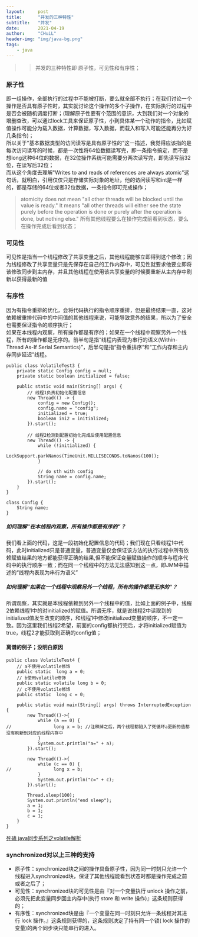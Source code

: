 ```yaml
---
layout:     post
title:      "并发的三种特性"
subtitle:   "并发"
date:       2021-04-19
author:     "CHuiL"
header-img: "img/java-bg.png"
tags:
    - java
---
```


> > 并发的三种特性即 原子性，可见性和有序性；

### 原子性
即一组操作，全部执行的过程中不能被打断，要么就全部不执行；在我们讨论一个操作是否具有原子性时，其实就讨论这个操作的多个子操作，在实际执行的过程中是否会被随机调度打断；(理解原子性要有个范围的意识，大到我们对一个对象的增删查改，可以通过lock工具来保证原子性，小到具体某一个动作的指令，比如赋值操作可能分为载入数据，计算数据，写入数据，而载入和写入可能还能再分为好几条指令)；  
所以关于"基本数据类型的访问读写是具有原子性的"这一描述，我觉得应该指的是每次访问读写的时候，都是一次性将64位数据读写完，即一条指令搞定，而不是想long这种64位的数据，在32位操作系统可能需要分两次读写完，即先读写前32位，在读写后32位；  
而从这个角度去理解"Writes to and reads of references are always atomic"这句话，就明白，引用仅仅只是存储实际对象的地址，他的访问读写和int是一样的，都是存储的64位或者32位数据，一条指令即可完成操作；  


>  atomicity does not mean "all other threads will be blocked until the value is ready." It means "all other threads will either see the state purely before the operation is done or purely after the operation is done, but nothing else."
所有其他线程要么在操作完成前看到状态，要么在操作完成后看到状态；




### 可见性
可见性是指当一个线程修改了共享变量之后，其他线程能够立即得到这个修改；因为线程修改了共享变量只是先保存在自己的工作内存中，可见性就要求他要立即将该修改同步到主内存，并且其他线程在使用该共享变量的时候要重新从主内存中刷新以获得最新的值

### 有序性
因为有指令重排的优化，会将代码执行的指令顺序重排，但是最终结果一直，这对依赖被重排代码中的中间值的其他线程来说，可能导致意外的结果，所以为了安全也需要保证指令的顺序执行；  
如果在本线程内观察，所有操作都是有序的；如果在一个线程中观察另外一个线程，所有的操作都是无序的。前半句是指“线程内表现为串行的语义(Within-Thread As-If Serial Semantics)”，后半句是指“指令重排序”和“工作内存和主内存同步延迟”线程。


```
public class VolatileTest3 {
    private static Config config = null;
    private static boolean initialized = false;

    public static void main(String[] args) {
        // 线程1负责初始化配置信息
        new Thread(() -> {
            config = new Config();
            config.name = "config";
            initialized = true;
            boolean ini2 = initialized;
        }).start();

        // 线程2检测到配置初始化完成后使用配置信息
        new Thread(() -> {
            while (!initialized) {
                LockSupport.parkNanos(TimeUnit.MILLISECONDS.toNanos(100));
            }

            // do sth with config
            String name = config.name;
        }).start();
    }
}

class Config {
    String name;
}
```
##### 如何理解“在本线程内观察，所有操作都是有序的”？
我们看上面的代码，这是一段初始化配置信息的代码；我们现在只看线程1中代码，此时initialized只是普通变量，普通变量仅会保证该方法的执行过程中所有依赖赋值结果的地方都能获得正确的结果,但不能保证变量赋值操作的顺序与程序代码中的执行顺序一致；而在同一个线程中的方法无法感知到这一点，即JMM中描述的“线程内表现为串行为语义”

##### 如何理解“如果在一个线程中观察另外一个线程，所有的操作都是无序的”？
所谓观察，其实就是本线程依赖到另外一个线程中的值，比如上面的例子中，线程2依赖线程1中的对initialized的赋值。所谓无序，就是说线程2中读取到的initialized值发生改变的顺序，和线程1中修改initialized变量的顺序，不一定一致。因为这里我们线程2希望，前面的config都执行完后，才将initialized赋值为true，线程2才能获取到正确的config值；


#### 离谱的例子；没明白原因
```
public class VolatileTest4 {
    // a不使用volatile修饰
    public static  long a = 0;
    // b使用volatile修饰
    public static volatile long b = 0;
    // c不使用volatile修饰
    public static  long c = 0;

    public static void main(String[] args) throws InterruptedException {
        new Thread(()->{
            while (a == 0) {
//                long x = b; //注释掉之后，两个线程都陷入了死循环a更新的值都没有刷新到对应的线程内存中
            }
            System.out.println("a=" + a);
        }).start();

        new Thread(()->{
            while (c == 0) {
//                long x = b;
            }
            System.out.println("c=" + c);
        }).start();

        Thread.sleep(100);
        System.out.println("end sleep");
        a = 1;
        b = 1;
        c = 1;
    }
}

```

[死磕 java同步系列之volatile解析](https://zhuanlan.zhihu.com/p/66312794)


### synchronized对以上三种的支持
- 原子性：synchronized块之间的操作具备原子性，因为同一时刻只允许一个线程进入synchronized块，保证了其他线程能看到状态时都是操作完成之前或者之后了；
- 可见性：synchronized块的可见性是由『对一个变量执行 unlock 操作之前，必须先把此变量同步回主内存中(执行 store 和 write 操作)』这条规则获得的；
- 有序性：synchronized块是由『一个变量在同一时刻只允许一条线程对其进行 lock 操作。』这条规则获得的，这条规则决定了持有同一个锁( lock 操作的变量)的两个同步块只能串行的进入。
